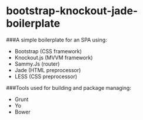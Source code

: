 bootstrap-knockout-jade-boilerplate
===================================

###A simple boilerplate for an SPA using:
* Bootstrap (CSS framework)
* Knockout.js (MVVM framework)
* Sammy.Js (router)
* Jade (HTML preprocessor)
* LESS (CSS preprocessor)

###Tools used for building and package managing: 
* Grunt
* Yo
* Bower
